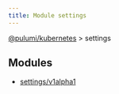 ```yaml
---
title: Module settings
---
```


<a href="../index.html">@pulumi/kubernetes</a> &gt; settings


<h2 class="pdoc-module-header">Modules</h2>

* <a href="v1alpha1">settings/v1alpha1</a>

